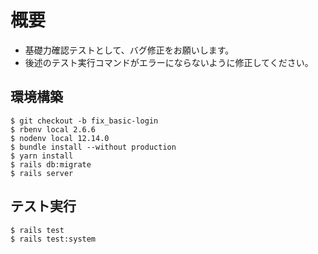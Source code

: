 # 概要
- 基礎力確認テストとして、バグ修正をお願いします。
- 後述のテスト実行コマンドがエラーにならないように修正してください。

## 環境構築
```
$ git checkout -b fix_basic-login
$ rbenv local 2.6.6
$ nodenv local 12.14.0
$ bundle install --without production
$ yarn install
$ rails db:migrate
$ rails server
```

## テスト実行
```
$ rails test
$ rails test:system
```

